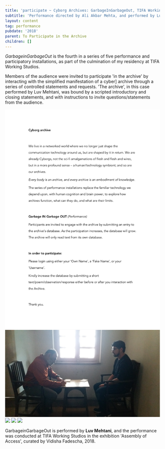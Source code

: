 ```yaml
---
title: 'participate ~ Cyborg Archives: GarbageInGarbageOut, TIFA Working Studios, Pune'
subtitle: 'Performance directed by Ali Akbar Mehta, and performed by Luv Mehtani'
layout: content
tag: performance
pubdate: '2018'
parent: To Participate in the Archive
children: []
---
```

_GarbageinGarbageOut_ is the fourth in a series of five performance and participatory installations, as part of the culmination of my residency at TIFA Working Studios.

Members of the audience were invited to participate 'in the archive' by interacting with the simplified manifestation of a cyber] archive through a series of controlled statements and requests. 'The archive', in this case performed by Luv Mehtani, was bound by a scripted introductory and closing statements, and with instructions to invite questions/statements from the audience.

![](/assets/img/ali-akbar-mehta_cyborg-archives_artist-s-instructions_2018.jpg)
![](/assets/img/ali-akbar-mehta_cyborg-archives_performance-view_2018.jpg)
![](/assets/img/ali-akbar-mehta_performance-view_cyborg-archive-garbageingarbageout_tifa-working-studios_2018.jpg.jpg)
![](/assets/img/ali-akbar-mehta_performance-detail-02_cyborg-archive-error-archive_tifa-working-studios_2018.png)
![](/assets/img/ali-akbar-mehta_performance-detail-03_cyborg-archive-error-archive_tifa-working-studios_2018.png)

GarbageinGarbageOut is performed by **Luv Mehtani**, and the performance was conducted at TIFA Working Studios in the exhibition 'Assembly of Access', curated by Vidisha Fadescha, 2018.

